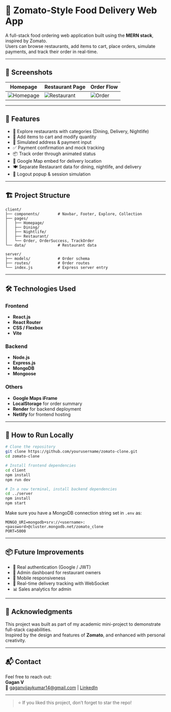 
# 🍔 Zomato-Style Food Delivery Web App

A full-stack food ordering web application built using the **MERN stack**, inspired by Zomato.  
Users can browse restaurants, add items to cart, place orders, simulate payments, and track their order in real-time.

---

## 📸 Screenshots

| Homepage | Restaurant Page | Order Flow |
|---------|------------------|------------|
| ![Homepage](https://link-to-homepage.png) | ![Restaurant](https://link-to-restaurant.png) | ![Order](https://link-to-order-success.png) |

---

## 🧩 Features

- 🔎 Explore restaurants with categories (Dining, Delivery, Nightlife)
- 🛒 Add items to cart and modify quantity
- 🧾 Simulated address & payment input
- ✅ Payment confirmation and mock tracking
- 📦 Track order through animated status
- 📍 Google Map embed for delivery location
- 🍽️ Separate Restaurant data for dining, nightlife, and delivery
- 🔐 Logout popup & session simulation

---

## 🏗️ Project Structure

```
client/
├── components/        # Navbar, Footer, Explore, Collection
├── pages/
│   ├── Homepage/
│   ├── Dining/
│   ├── Nightlife/
│   ├── Restaurant/
│   └── Order, OrderSuccess, TrackOrder
└── data/              # Restaurant data

server/
├── models/            # Order schema
├── routes/            # Order routes
└── index.js           # Express server entry
```

---

## 🛠️ Technologies Used

### Frontend
- **React.js**
- **React Router**
- **CSS / Flexbox**
- **Vite**

### Backend
- **Node.js**
- **Express.js**
- **MongoDB**
- **Mongoose**

### Others
- **Google Maps iFrame**
- **LocalStorage** for order summary
- **Render** for backend deployment
- **Netlify** for frontend hosting

---

## 🧪 How to Run Locally

```bash
# Clone the repository
git clone https://github.com/yourusername/zomato-clone.git
cd zomato-clone

# Install frontend dependencies
cd client
npm install
npm run dev

# In a new terminal, install backend dependencies
cd ../server
npm install
npm start
```

Make sure you have a MongoDB connection string set in `.env` as:

```
MONGO_URI=mongodb+srv://<username>:<password>@cluster.mongodb.net/zomato_clone
PORT=5000
```

---

## 📦 Future Improvements

- 🔐 Real authentication (Google / JWT)
- 🧾 Admin dashboard for restaurant owners
- 📱 Mobile responsiveness
- 📍 Real-time delivery tracking with WebSocket
- 📊 Sales analytics for admin

---

## 🙌 Acknowledgments

This project was built as part of my academic mini-project to demonstrate full-stack capabilities.  
Inspired by the design and features of **Zomato**, and enhanced with personal creativity.

---

## 📬 Contact

Feel free to reach out:  
**Gagan V**  
📧 gaganvijaykumar14@gmail.com | [LinkedIn](https://www.linkedin.com/in/gagan-v716/)

---

> ⭐ If you liked this project, don’t forget to star the repo!
